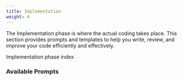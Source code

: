 ```yaml
---
title: Implementation
weight: 4
---
```


The Implementation phase is where the actual coding takes place. This section provides prompts and templates to help you write, review, and improve your code efficiently and effectively.

Implementation phase index

### Available Prompts

